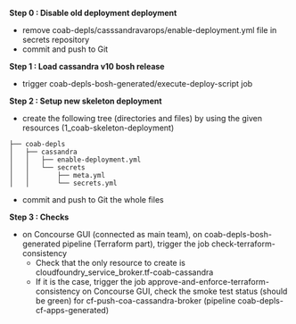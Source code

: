**Step 0 : Disable old deployment deployment**
- remove coab-depls/casssandravarops/enable-deployment.yml file in secrets repository
- commit and push to Git

**Step 1 : Load cassandra v10 bosh release**
- trigger coab-depls-bosh-generated/execute-deploy-script job

**Step 2 : Setup new skeleton deployment**
- create the following tree (directories and files) by using the given resources (1_coab-skeleton-deployment)
```
├── coab-depls
│   ├── cassandra
│   │   ├── enable-deployment.yml
│   │   └── secrets
│   │       ├── meta.yml
│   │       └── secrets.yml
```
- commit and push to Git the whole files

**Step 3 : Checks**
- on Concourse GUI (connected as main team), on coab-depls-bosh-generated pipeline (Terraform part), trigger the job check-terraform-consistency
    - Check that the only resource to create is cloudfoundry_service_broker.tf-coab-cassandra
    - If it is the case, trigger the job approve-and-enforce-terraform-consistency 
on Concourse GUI, check the smoke test status (should be green) for cf-push-coa-cassandra-broker (pipeline coab-depls-cf-apps-generated)

